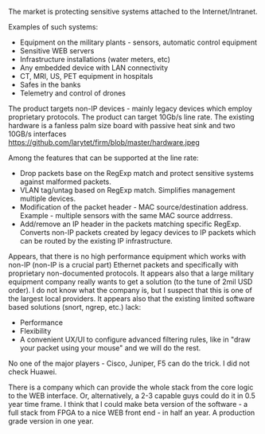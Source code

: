 The market is protecting sensitive systems attached to the Internet/Intranet.

Examples of such systems:
* Equipment on the military plants - sensors, automatic control equipment 
* Sensitive WEB servers
* Infrastructure installations (water meters, etc)
* Any embedded device with LAN connectivity
* CT, MRI, US, PET equipment in hospitals
* Safes in the banks
* Telemetry and control of drones

The product targets non-IP devices - mainly legacy devices which employ proprietary protocols. 
The product can target 10Gb/s line rate. The existing hardware is a fanless palm size board 
with passive heat sink and two 10GB/s interfaces https://github.com/larytet/firm/blob/master/hardware.jpeg

Among the features that can be supported at the line rate:

* Drop packets base on the RegExp match and protect sensitive systems against malformed packets. 
* VLAN tag/untag based on RegExp match. Simplifies management multiple devices.
* Modification of the packet header - MAC source/destination address. Example - multiple sensors with the same MAC source addrress. 
* Add/remove an IP header in the packets matching specific RegExp. Converts non-IP packets created by legacy devices to IP packets which can be routed by the existing IP infrastructure.

Appears, that there is no high performance equipment which works with non-IP (non-IP is a 
crucial part) Ethernet packets and specifically with proprietary non-documented protocols. 
It appears also that a large military equipment company really wants 
to get a solution (to the tune of 2mil USD order). I do not know what the company is, but I
suspect that this is one of the largest local providers. It appears also that the 
existing limited software based solutions (snort, ngrep, etc.) lack:
*  Performance
*  Flexibility
*  A convenient UX/UI to configure advanced filtering rules, like in 
"draw your packet using your mouse" and we will do the rest.

No one of the major players - Cisco, Juniper, F5 can do the trick. I did not check Huawei.

There is a company which can provide the whole stack from the core logic to the WEB interface. 
Or, alternatively, a 2-3 capable guys could do it in 0.5 year time frame. 
I think that I could make beta version of the software - a full stack from FPGA to a nice 
WEB front end - in half an year. A production grade version in one year.
